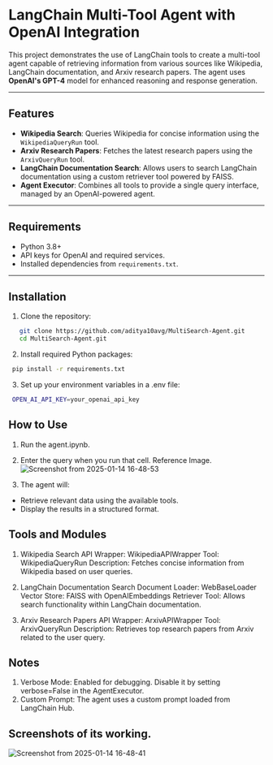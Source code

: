 # LangChain Multi-Tool Agent with OpenAI Integration

This project demonstrates the use of LangChain tools to create a multi-tool agent capable of retrieving information from various sources like Wikipedia, LangChain documentation, and Arxiv research papers. The agent uses **OpenAI's GPT-4** model for enhanced reasoning and response generation.

---

## Features
- **Wikipedia Search**: Queries Wikipedia for concise information using the `WikipediaQueryRun` tool.
- **Arxiv Research Papers**: Fetches the latest research papers using the `ArxivQueryRun` tool.
- **LangChain Documentation Search**: Allows users to search LangChain documentation using a custom retriever tool powered by FAISS.
- **Agent Executor**: Combines all tools to provide a single query interface, managed by an OpenAI-powered agent.

---

## Requirements
- Python 3.8+
- API keys for OpenAI and required services.
- Installed dependencies from `requirements.txt`.

---

## Installation

1. Clone the repository:
```bash
   git clone https://github.com/aditya10avg/MultiSearch-Agent.git
   cd MultiSearch-Agent.git
```

2. Install required Python packages:
```bash
 pip install -r requirements.txt
```

3. Set up your environment variables in a .env file:

```bash
 OPEN_AI_API_KEY=your_openai_api_key
```

## How to Use

1. Run the agent.ipynb.
2. Enter the query when you run that cell.
  Reference Image.
 ![Screenshot from 2025-01-14 16-48-53](https://github.com/user-attachments/assets/5cdfdd01-ff46-4ddb-a8f5-fb2811f6323b)

4. The agent will:

  - Retrieve relevant data using the available tools.
  - Display the results in a structured format. 


## Tools and Modules

1. Wikipedia Search
API Wrapper: WikipediaAPIWrapper
Tool: WikipediaQueryRun
Description: Fetches concise information from Wikipedia based on user queries.


2. LangChain Documentation Search
Document Loader: WebBaseLoader
Vector Store: FAISS with OpenAIEmbeddings
Retriever Tool: Allows search functionality within LangChain documentation.

4. Arxiv Research Papers
API Wrapper: ArxivAPIWrapper
Tool: ArxivQueryRun
Description: Retrieves top research papers from Arxiv related to the user query.

## Notes
1. Verbose Mode: Enabled for debugging. Disable it by setting verbose=False in the AgentExecutor.
2. Custom Prompt: The agent uses a custom prompt loaded from LangChain Hub.

## Screenshots of its working.
![Screenshot from 2025-01-14 16-48-41](https://github.com/user-attachments/assets/6a39097e-dbf5-4aa6-ab29-d19d2f867197)

